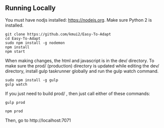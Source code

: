 ## Running Locally

You must have nodjs installed: https://nodejs.org. Make sure Python 2 is installed.

```
git clone https://github.com/kmui2/Easy-To-Adapt
cd Easy-To-Adapt
sudo npm install -g nodemon
npm install
npm start
```

When making changes, the html and javascript is in the dev/ directory. To make sure the prod/ (production) directory is
updated while editing the dev/ directory, install gulp taskrunner globally and run the gulp watch command. 

```
sudo npm install -g gulp
gulp watch
```

If you just need to build prod/ , then just call either of these commands:

```
gulp prod
```

```
npm prod
```

Then, go to http://localhost:7071